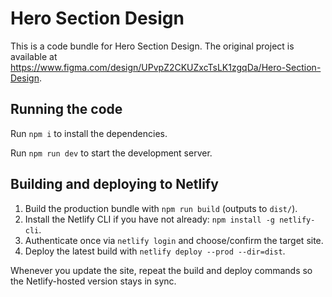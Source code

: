 
  # Hero Section Design

  This is a code bundle for Hero Section Design. The original project is available at https://www.figma.com/design/UPvpZ2CKUZxcTsLK1zgqDa/Hero-Section-Design.

  ## Running the code

  Run `npm i` to install the dependencies.

Run `npm run dev` to start the development server.

## Building and deploying to Netlify

1. Build the production bundle with `npm run build` (outputs to `dist/`).
2. Install the Netlify CLI if you have not already: `npm install -g netlify-cli`.
3. Authenticate once via `netlify login` and choose/confirm the target site.
4. Deploy the latest build with `netlify deploy --prod --dir=dist`.

Whenever you update the site, repeat the build and deploy commands so the Netlify-hosted version stays in sync.
  